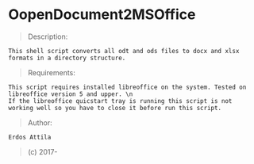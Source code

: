 # OopenDocument2MSOffice

>Description:

	This shell script converts all odt and ods files to docx and xlsx formats in a directory structure.


>Requirements:

	This script requires installed libreoffice on the system. Tested on libreoffice version 5 and upper. \n
	If the libreoffice quicstart tray is running this script is not working well so you have to close it before run this script.


>Author:

	Erdos Attila

>(c) 2017-